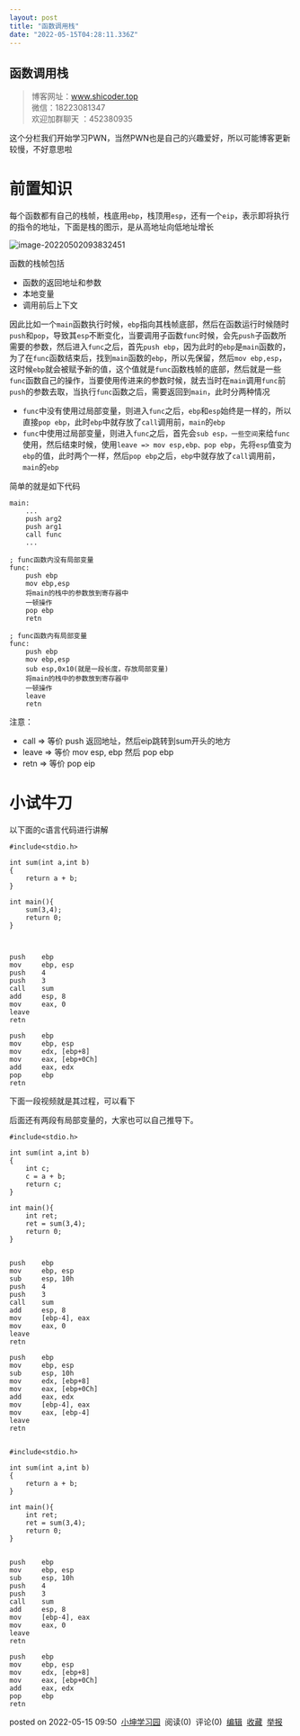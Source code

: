 ```yaml
---
layout: post
title: "函数调用栈"
date: "2022-05-15T04:28:11.336Z"
---
```

函数调用栈
-----

> 博客网址：www.shicoder.top  
> 微信：18223081347  
> 欢迎加群聊天 ：452380935

这个分栏我们开始学习PWN，当然PWN也是自己的兴趣爱好，所以可能博客更新较慢，不好意思啦

前置知识
====

每个函数都有自己的栈帧，栈底用`ebp`，栈顶用`esp`，还有一个`eip`，表示即将执行的指令的地址，下面是栈的图示，是从高地址向低地址增长

![image-20220502093832451](https://smypicture.oss-cn-beijing.aliyuncs.com/img/image-20220502093832451.png)

函数的栈帧包括

*   函数的返回地址和参数
*   本地变量
*   调用前后上下文

因此比如一个`main`函数执行时候，`ebp`指向其栈帧底部，然后在函数运行时候随时`push`和`pop`，导致其`esp`不断变化，当要调用子函数`func`时候，会先`push`子函数所需要的参数，然后进入`func`之后，首先`push ebp`，因为此时的`ebp`是`main`函数的，为了在`func`函数结束后，找到`main`函数的`ebp`，所以先保留，然后`mov ebp,esp`，这时候`ebp`就会被赋予新的值，这个值就是`func`函数栈帧的底部，然后就是一些`func`函数自己的操作，当要使用传进来的参数时候，就去当时在`main`调用`func`前`push`的参数去取，当执行`func`函数之后，需要返回到`main`，此时分两种情况

*   `func`中没有使用过局部变量，则进入`func`之后，`ebp`和`esp`始终是一样的，所以直接`pop ebp`，此时`ebp`中就存放了`call`调用前，`main`的`ebp`
*   `func`中使用过局部变量，则进入`func`之后，首先会`sub esp，一些空间`来给`func`使用，然后结束时候，使用`leave => mov esp,ebp、pop ebp`，先将`esp`值变为`ebp`的值，此时两个一样，然后`pop ebp`之后，`ebp`中就存放了`call`调用前，`main`的`ebp`

简单的就是如下代码

    main:
    	...
        push arg2
        push arg1
        call func
        ...
    
    ; func函数内没有局部变量
    func:
    	push ebp
    	mov ebp,esp
    	将main的栈中的参数放到寄存器中
    	一顿操作
    	pop ebp
    	retn
    
    ; func函数内有局部变量
    func:
    	push ebp
    	mov ebp,esp
    	sub esp,0x10(就是一段长度，存放局部变量)
    	将main的栈中的参数放到寄存器中
    	一顿操作
    	leave
    	retn
    

注意：

*   call => 等价 push 返回地址，然后eip跳转到sum开头的地方
*   leave => 等价 mov esp, ebp 然后 pop ebp
*   retn => 等价 pop eip

小试牛刀
====

以下面的c语言代码进行讲解

    #include<stdio.h>
    
    int sum(int a,int b)
    {
    	return a + b;
    }
    
    int main(){
    	sum(3,4);
    	return 0;
    }
    
    

    push    ebp
    mov     ebp, esp
    push    4
    push    3
    call    sum
    add     esp, 8
    mov     eax, 0
    leave
    retn
    
    push    ebp
    mov     ebp, esp
    mov     edx, [ebp+8]
    mov     eax, [ebp+0Ch]
    add     eax, edx
    pop     ebp
    retn
    

下面一段视频就是其过程，可以看下

后面还有两段有局部变量的，大家也可以自己推导下。

    #include<stdio.h>
    
    int sum(int a,int b)
    {
    	int c;
    	c = a + b;
    	return c;
    }
    
    int main(){
    	int ret;
    	ret = sum(3,4);
    	return 0;
    }
    

    push    ebp
    mov     ebp, esp
    sub     esp, 10h
    push    4
    push    3
    call    sum 
    add     esp, 8
    mov     [ebp-4], eax
    mov     eax, 0
    leave  
    retn  
    
    push    ebp
    mov     ebp, esp
    sub     esp, 10h
    mov     edx, [ebp+8]
    mov     eax, [ebp+0Ch]
    add     eax, edx
    mov     [ebp-4], eax
    mov     eax, [ebp-4]
    leave
    retn
    

    #include<stdio.h>
    
    int sum(int a,int b)
    {
    	return a + b;
    }
    
    int main(){
    	int ret;
    	ret = sum(3,4);
    	return 0;
    }
    

    push    ebp
    mov     ebp, esp
    sub     esp, 10h
    push    4
    push    3
    call    sum
    add     esp, 8
    mov     [ebp-4], eax
    mov     eax, 0
    leave
    retn
    
    push    ebp
    mov     ebp, esp
    mov     edx, [ebp+8]
    mov     eax, [ebp+0Ch]
    add     eax, edx
    pop     ebp
    retn
    

posted on 2022-05-15 09:50  [小坤学习园](https://www.cnblogs.com/shilinkun/)  阅读(0)  评论(0)  [编辑](https://i.cnblogs.com/EditPosts.aspx?postid=16272423)  [收藏](javascript:void(0))  [举报](javascript:void(0))